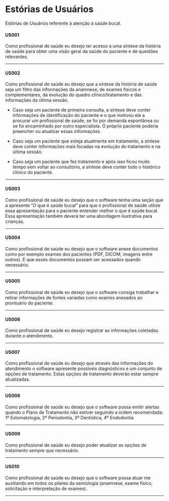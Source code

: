 # Estórias de Usuários

Estórias de Usuários referente à atenção à saúde bucal.

#### US001
Como profissional de saúde eu desejo ter acesso a uma síntese da história de saúde para obter uma visão geral da saúde do paciente e de questões relevantes.  

---
#### US002
Como profissional de saúde eu desejo que a síntese da história de saúde seja um filtro das informações da anamnese, de exames físicos e complementares, da evolução do quadro clínico/tratamento e das informações da última sessão.  

* Caso seja um paciente de primeira consulta, a síntese deve conter informações de identificação do paciente e o que motivou ele a procurar um profissional de saúde, se foi por demanda espontânea ou se foi encaminhado por outro especialista. O próprio paciente poderia preencher ou atualizar essas informações.  

* Caso seja um paciente que esteja atualmente em tratamento, a síntese deve conter informações mais focadas na evolução do tratamento e na última sessão.  

* Caso seja um paciente que fez tratamento e após isso ficou muito tempo sem voltar ao consultório, a síntese deve conter todo o histórico clínico do paciente.  

---
 #### US003
Como profissional de saúde eu desejo que o software tenha uma seção que a apresente “O que é saúde bucal” para que o profissional de saúde utilize essa apresentação para o paciente entender melhor o que é saúde bucal. Essa apresentação também deverá ter uma abordagem ilustrativa para crianças.  

---
#### US004
Como profissional de saúde eu desejo que o software anexe documentos como por exemplo exames dos pacientes (PDF, DICOM, imagens entre outros). E que esses documentos possam ser acessados quando necessário.  

---
#### US005
Como profissional de saúde eu desejo que o software consiga trabalhar e retirar informações de fontes variadas como exames anexados ao prontuário do paciente.  

---
#### US006
Como profissional de saúde eu desejo registrar as informações coletadas durante o atendimento.  

---
#### US007
Como profissional de saúde eu desejo que através das informações do atendimento o software apresente possíveis diagnósticos e um conjunto de opções de tratamento. Estas opções de tratamento deverão estar sempre atualizadas.  

---
#### US008
Como profissional de saúde eu desejo que o software possa emitir alertas quando o Plano de Tratamento não estiver seguindo a ordem recomendada: 1º Estomatologia, 2º Periodontia, 3º Dentística, 4º Endodontia.  

---
#### US009
Como profissional de saúde eu desejo poder atualizar as opções de tratamento sempre que necessário.  

---
#### US010
Como profissional de saúde eu desejo que o software possa atuar me auxiliando em todos os pilares da semiologia (anamnese, exame físico, solicitação e interpretação de exames).  

---
